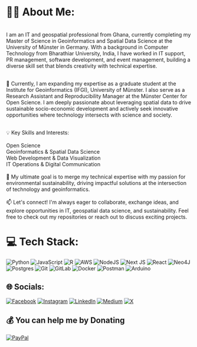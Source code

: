 # 👨‍💻 About Me:
 <br>I am an IT and geospatial professional from Ghana, currently completing my Master of Science in Geoinformatics and Spatial Data Science at the University of Münster in Germany. With a background in Computer Technology from Bharathiar University, India, I have worked in IT support, PR management, software development, and event management, building a diverse skill set that blends creativity with technical expertise.<br>

<br>📍 Currently, I am expanding my expertise as a graduate student at the Institute for Geoinformatics (IFGI), University of Münster. I also serve as a Research Assistant and Reproducibility Manager at the Münster Center for Open Science. I am deeply passionate about leveraging spatial data to drive sustainable socio-economic development and actively seek innovative opportunities where technology intersects with science and society.<br>

<br>💡 Key Skills and Interests:<br><br>Open Science<br>Geoinformatics & Spatial Data Science<br>Web Development & Data Visualization<br>IT Operations & Digital Communication<br><br>🎯 My ultimate goal is to merge my technical expertise with my passion for environmental sustainability, driving impactful solutions at the intersection of technology and geoinformatics.<br><br>📫 Let's connect! I'm always eager to collaborate, exchange ideas, and explore opportunities in IT, geospatial data science, and sustainability. Feel free to check out my repositories or reach out to discuss exciting projects.

# 💻 Tech Stack:
![Python](https://img.shields.io/badge/python-3670A0?style=for-the-badge&logo=python&logoColor=ffdd54) ![JavaScript](https://img.shields.io/badge/javascript-%23323330.svg?style=for-the-badge&logo=javascript&logoColor=%23F7DF1E) ![R](https://img.shields.io/badge/r-%23276DC3.svg?style=for-the-badge&logo=r&logoColor=white)  ![AWS](https://img.shields.io/badge/AWS-%23FF9900.svg?style=for-the-badge&logo=amazon-aws&logoColor=white)  ![NodeJS](https://img.shields.io/badge/node.js-6DA55F?style=for-the-badge&logo=node.js&logoColor=white) ![Next JS](https://img.shields.io/badge/Next-black?style=for-the-badge&logo=next.js&logoColor=white) ![React](https://img.shields.io/badge/react-%2320232a.svg?style=for-the-badge&logo=react&logoColor=%2361DAFB) ![Neo4J](https://img.shields.io/badge/Neo4j-008CC1?style=for-the-badge&logo=neo4j&logoColor=white) ![Postgres](https://img.shields.io/badge/postgres-%23316192.svg?style=for-the-badge&logo=postgresql&logoColor=white) ![Git](https://img.shields.io/badge/git-%23F05033.svg?style=for-the-badge&logo=git&logoColor=white) ![GitLab](https://img.shields.io/badge/gitlab-%23181717.svg?style=for-the-badge&logo=gitlab&logoColor=white) ![Docker](https://img.shields.io/badge/docker-%230db7ed.svg?style=for-the-badge&logo=docker&logoColor=white) ![Postman](https://img.shields.io/badge/Postman-FF6C37?style=for-the-badge&logo=postman&logoColor=white) ![Arduino](https://img.shields.io/badge/-Arduino-00979D?style=for-the-badge&logo=Arduino&logoColor=white) <br/>

## 🌐 Socials:
[![Facebook](https://img.shields.io/badge/Facebook-%231877F2.svg?logo=Facebook&logoColor=white)](https://facebook.com/https://www.facebook.com/iprincegh) [![Instagram](https://img.shields.io/badge/Instagram-%23E4405F.svg?logo=Instagram&logoColor=white)](https://instagram.com/https://www.instagram.com/iprince.gh) [![LinkedIn](https://img.shields.io/badge/LinkedIn-%230077B5.svg?logo=linkedin&logoColor=white)](https://linkedin.com/in/https://www.linkedin.com/in/iprince-gh/) [![Medium](https://img.shields.io/badge/Medium-12100E?logo=medium&logoColor=white)](https://medium.com/@https://www.medium.com/prynx44) [![X](https://img.shields.io/badge/X-black.svg?logo=X&logoColor=white)](https://x.com/https://www.x.com/iprince_ob) 


## 💰 You can help me by Donating
  [![PayPal](https://img.shields.io/badge/PayPal-00457C?style=for-the-badge&logo=paypal&logoColor=white)](https://paypal.me/@PrinceOppongBoakye) 
